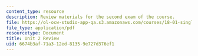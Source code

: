 ```yaml
---
content_type: resource
description: Review materials for the second exam of the course.
file: https://ol-ocw-studio-app-qa.s3.amazonaws.com/courses/18-01-single-variable-calculus-fall-2006/6674b3af71a312ed81359e727d376ef1_exam2review.pdf
file_type: application/pdf
resourcetype: Document
title: Unit 2 Review
uid: 6674b3af-71a3-12ed-8135-9e727d376ef1
---
```

